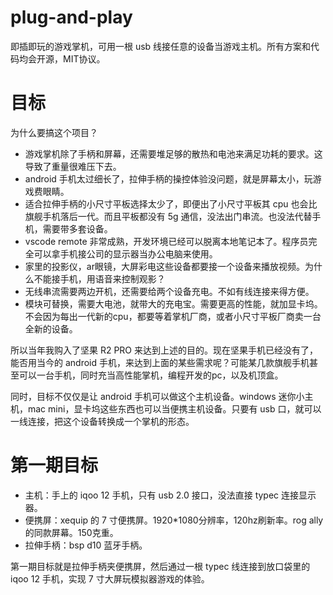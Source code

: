# plug-and-play

即插即玩的游戏掌机，可用一根 usb 线接任意的设备当游戏主机。所有方案和代码均会开源，MIT协议。

# 目标

为什么要搞这个项目？

* 游戏掌机除了手柄和屏幕，还需要堆足够的散热和电池来满足功耗的要求。这导致了重量很难压下去。
* android 手机太过细长了，拉伸手柄的操控体验没问题，就是屏幕太小，玩游戏费眼睛。
* 适合拉伸手柄的小尺寸平板选择太少了，即便出了小尺寸平板其 cpu 也会比旗舰手机落后一代。而且平板都没有 5g 通信，没法出门串流。也没法代替手机，需要带多套设备。
* vscode remote 非常成熟，开发环境已经可以脱离本地笔记本了。程序员完全可以拿手机接公司的显示器当办公电脑来使用。
* 家里的投影仪，ar眼镜，大屏彩电这些设备都要接一个设备来播放视频。为什么不能接手机，用语音来控制观影？
* 无线串流需要两边开机，还需要给两个设备充电。不如有线连接来得方便。
* 模块可替换，需要大电池，就带大的充电宝。需要更高的性能，就加显卡坞。不会因为每出一代新的cpu，都要等着掌机厂商，或者小尺寸平板厂商卖一台全新的设备。

所以当年我购入了坚果 R2 PRO 来达到上述的目的。现在坚果手机已经没有了，能否用当今的 android 手机，来达到上面的某些需求呢？可能某几款旗舰手机甚至可以一台手机，同时充当高性能掌机，编程开发的pc，以及机顶盒。

同时，目标不仅仅是让 android 手机可以做这个主机设备。windows 迷你小主机，mac mini，显卡坞这些东西也可以当便携主机设备。只要有 usb 口，就可以一线连接，把这个设备转换成一个掌机的形态。

# 第一期目标

* 主机：手上的 iqoo 12 手机，只有 usb 2.0 接口，没法直接 typec 连接显示器。
* 便携屏：xequip 的 7 寸便携屏。1920*1080分辨率，120hz刷新率。rog ally 的同款屏幕。150克重。
* 拉伸手柄：bsp d10 蓝牙手柄。

第一期目标就是拉伸手柄夹便携屏，然后通过一根 typec 线连接到放口袋里的 iqoo 12 手机，实现 7 寸大屏玩模拟器游戏的体验。
